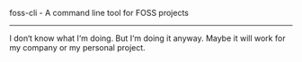 foss-cli - A command line tool for FOSS projects

---

I don‘t know what I‘m doing. But I‘m doing it anyway. Maybe it will work for my company or my personal project.
